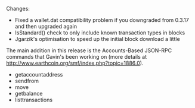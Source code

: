 Changes:
* Fixed a wallet.dat compatibility problem if you downgraded from 0.3.17 and then upgraded again
* IsStandard() check to only include known transaction types in blocks
* Jgarzik's optimisation to speed up the initial block download a little

The main addition in this release is the Accounts-Based JSON-RPC commands that Gavin's been working on (more details at http://www.earthcoin.org/smf/index.php?topic=1886.0).  
* getaccountaddress
* sendfrom
* move
* getbalance
* listtransactions
